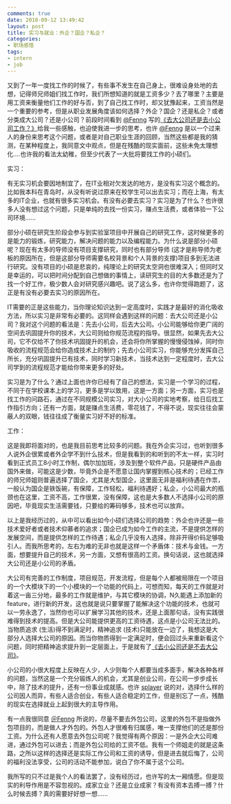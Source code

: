 ```yaml
---
comments: true
date: 2010-09-12 13:49:42
layout: post
title: 实习与就业：外企？国企？私企？
categories:
- 职场感悟
tags:
- intern
- job
---
```


又到了一年一度找工作的时候了，有些事不发生在自己身上，很难设身处地的去想，记得师兄师姐们找工作时，我们所想知道的就是工资多少？去了哪里？主要是用工资来衡量他们工作的好与否，到了自己找工作时，却又犹豫起来，工资当然是一个重要的参考，但是从职业发展角度该如何选择？外企？国企？还是私企？或者分类成大公司？还是小公司？前段时间看到 [@Fenng](http://twitter.com/Fenng) 写的[《去大公司还是去小公司工作？》](http://www.dbanotes.net/jobs/howto_choose_company_style.html)给我一些感触，也迫使我进一步的思考，也许 [@Fenng](http://twitter.com/Fenng) 是以一个过来人的身份来思考这个问题，或者是对自己职业生涯的回顾，当然这些都是我的猜测，在某种程度上，我同意文中观点，但是在残酷的现实面前，这些未免太理想化....也许我的看法太幼稚，但至少代表了一大批将要找工作的小硕们。
<!-- more -->
实习：

有无实习机会要因地制宜了，在IT业相对欠发达的地方，是没有实习这个概念的。比如我本科在青岛时，从没有听说过原来在校学生可以出去实习；而在上海，有太多的IT企业，也就有很多实习机会。有没有必要去实习？实习是为了什么？也许很多人没有想过这个问题，只是单纯的去找一份实习，赚点生活费，或者体验一下公司环境......

部分小硕在研究生阶段会参与到实验室项目中开展自己的研究工作，这时候更多的是能力的锻炼，研究能力，解决问题的能力以及编程能力。为什么说是部分小硕呢？现在有太多的导师没有项目支撑研究，同时也有部分导师 (这才是称导师为老板的原因所在，但是这部分导师需要名校背景和个人背景的支撑)项目多到无法进行研究。没有项目的小硕是悲哀的，纯理论上的研究太空洞也很难深入；但同时又是幸运的，可以把时间分配到自己想做的事情上，读研究生的目的大多数还是为了找一个好工作，极少数人会对研究感兴趣吧。说了这么多，也许你觉得跑题了，这正是有没有必要去实习的原因所在。

IT需要的正是这些能力，当你理论知识达到一定高度时，实践才是最好的消化吸收方法，所以实习是非常有必要的。这同样会遇到这样的问题：去大公司还是小公司？我对这个问题的看法是：先去小公司，后去大公司。小公司能够给你更广阔的空间去巩固提升你的技术，大公司则给你规范流程的指导。很显然，如果先去大公司，它不仅给不了你技术巩固提升的机会，还会将你所掌握的慢慢侵蚀掉，同时你吸收的流程规范会给你造成技术上的制约；先去小公司实习，你能够充分发挥自己所长，充分巩固提升已有技术，同时学习新技术，当技术达到一定程度时，去大公司学到的流程规范才能给你带来更多的好处。

实习是为了什么？通过上面也许你已经有了自己的想法，实习是一个学习的过程，不同于在学校课本上的学习，更多是学以致用，这是一方面；另一方面，实习也是找工作的问路石，通过在不同规模公司实习，对大小公司的实地考察，给日后找工作指引方向；还有一方面，就是赚点生活费，零花钱了，不得不说，现实往往会蒙蔽人的双眼，钱往往成了衡量实习好不好的标准。

工作：

这是我即将面对的，也是我目前思考比较多的问题。我在外企实习过，也听到很多人说外企很累或者外企学不到什么技术，但是我看到的和听到的不太一样，实习时看到正式员工8小时工作制，偶尔加加班，涉及到整个软件产品，只是硬件产品由国外来做，可能这是少数，毕竟外企是不愿意让国内掌握到核心技术的；已经工作的师兄师姐则普遍选择了国企，尤其是大型国企，这里面无非是福利待遇在作祟，一般认为国企是铁饭碗，有保障，工作轻松，福利待遇好；私企，小公司最大的瓶颈也在这里，工资不高，工作很累，没有保障，这也是大多数人不选择小公司的原因吧，毕竟现实生活需要钱，只要给的筹码够多，技术也可以放弃。

以上是我经历过的，从中可以看出如今小硕们选择公司的趋势：外企也许还是一些技术爱好者或者技术仰慕者的追求；国企已成为如今工作的主流，不是提供怎样的发展空间，而是提供怎样的工作待遇；私企几乎没有人选择，除非开得价码足够吸引人。而我所思考的，左右为难的无非也就是这样一个矛盾体：技术与金钱。一方面，想要提升自己的技术，另一方面，又想有很高的工资。换句话说，这也就选择大公司还是小公司的矛盾。

大公司有完善的工作制度，项目规范，开发流程，但是每个人都被局限在一个项目的一个大模块下的一个小模块的一个功能的代码上，可想而知，每天的工作就是对着这一亩三分地，最多的工作就是维护，与其它模块的协调，N久能遇上添加新的feature，进行新的开发，这也就是说只要掌握了能解决这个功能的技术，也就可以一劳永逸了，当然你也可以扩展学习其他的技术，还是上面那句话，没有实践很难得到技术的提高。但是大公司能提供更高的工资待遇，这点是小公司无法比的。当物质追求 (生活)得不到满足时，精神追求 (技术)只能放在一边了，我想这是大部分人选择大公司的原因。而当你物质得到一定满足时，便会回过头来重新看这个问题，同时把精神追求提升到一定层面上，于是就有了[《去小公司还是不去大公司》](http://blog.splayer.org/index.php/2010/09/%E5%8E%BB%E5%B0%8F%E5%85%AC%E5%8F%B8%E8%BF%98%E6%98%AF%E4%B8%8D%E5%8E%BB%E5%A4%A7%E5%85%AC%E5%8F%B8/)。

小公司的小很大程度上反映在人少，人少则每个人都要当成多面手，解决各种各样的问题，当然这是一个充分锻炼人的机会，尤其是创业公司，在公司一步步成长中，除了技术的提升，还有一份事业成就感。也许 [splayer](http://blog.splayer.org/) 说的对，选择什么样的公司因人而异，有些人适合创业，有些人适合稳定的工作，但是别忘了一点，残酷的现实在选择就业上起到很大的主导作用。

有一点我很同意 [＠Fenng](http://dbanotes.net/) 所说的，尽量不要去外包公司，这里的外包不是指做外包项目的，而是做人才外包的。外包人才很难有归属感，唯一支撑他们的还是那份工资。为什么还有人愿意去外包公司呢？我觉得有两个原因：一是外企大公司难进，通过外包可以进去；而是外包公司给的工资不低。我有一个师姐走的就是这条路，之所以这样的选择还是实际工作公司和工资的诱导，但是进去就后悔了，公司的福利没法享受，公司的活动不能参加，说白了你不属于这个公司。

我所写的只不过是我个人的看法罢了，没有经历过，也许写的太一厢情愿。但是现实的利导作用是不容忽视的。成家立业？还是立业成家？有没有资本去搏一搏？什么时候去搏？真的需要好好想一想......
